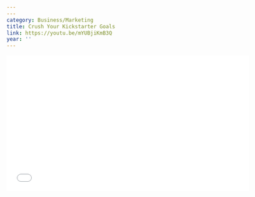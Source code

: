 ```yaml
---
---
category: Business/Marketing
title: Crush Your Kickstarter Goals
link: https://youtu.be/mYUBjiKmB3Q
year: ''
---
```

<iframe width="560" height="315" src="{{ page.link }}" frameborder="0" allowfullscreen></iframe>
